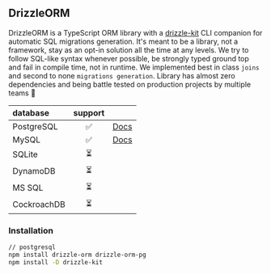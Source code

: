 ## DrizzleORM
DrizzleORM is a TypeScript ORM library with a [drizzle-kit](#migrations) CLI companion for automatic SQL migrations generation. 
It's meant to be a library, not a framework, stay as an opt-in solution all the time at any levels. 
We try to follow SQL-like syntax whenever possible, be strongly typed ground top and fail in compile time, not in runtime. 
We implemented best in class `joins` and second to none `migrations generation`. 
Library has almost zero dependencies and being battle tested on production projects by multiple teams 🚀

| database    | support |            |
|:--          |  :---:  | :--        |
| PostgreSQL  | ✅      |[Docs](https://github.com/drizzle-team/drizzle-orm/tree/main/drizzle-orm-pg)|
| MySQL       | ✅      |[Docs](https://github.com/drizzle-team/drizzle-orm/tree/main/drizzle-orm-mysql)|            |
| SQLite      | ⏳      |            |  
| DynamoDB    | ⏳      |            |
| MS SQL      | ⏳      |            |
| CockroachDB | ⏳      |            |

### Installation
```bash
// postgresql
npm install drizzle-orm drizzle-orm-pg
npm install -D drizzle-kit
```
